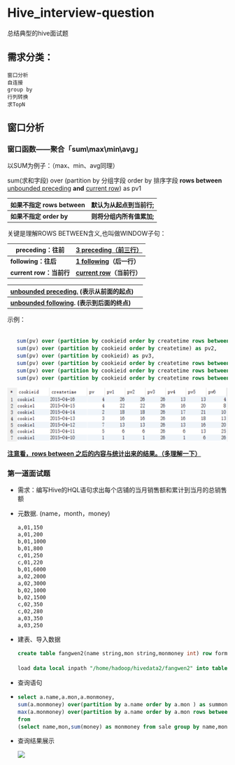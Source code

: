 # Hive_interview-question
总结典型的hive面试题
## 需求分类：
    窗口分析
    自连接
    group by
    行列转换
    求TopN



## 窗口分析

### 窗口函数——聚合「sum\max\min\avg」

以SUM为例子：（max、min、avg同理）

 sum(求和字段) over (partition by 分组字段 order by 排序字段 **rows between** <u>unbounded preceding</u> **and** <u>current row</u>) as pv1

| **如果不指定** **rows** **between** | **默认为从起点到当前行;**     |
| ----------------------------------- | ------------------------- |
| **如果不指定** **order**  **by**    | **则将分组内所有值累加;** |

关键是理解ROWS BETWEEN含义,也叫做WINDOW子句：

| preceding：往前         | <u>3 preceding（前三行）</u>     |
| ----------------------- | -------------------------------- |
| **following：往后**     | **<u>1 following</u>（后一行）** |
| **current row：当前行** | **<u>current row</u>（当前行）** |

| **<u>unbounded preceding.</u>           (表示从前面的起点)** |      |
| ------------------------------------------------------------ | ---- |
| **<u>unbounded following</u>.           (表示到后面的终点)** |      |

示例：

```sql

   sum(pv) over (partition by cookieid order by createtime rows between unbounded preceding and current row) as pv1, 
   sum(pv) over (partition by cookieid order by createtime) as pv2, 
   sum(pv) over (partition by cookieid) as pv3, 
   sum(pv) over (partition by cookieid order by createtime rows between 3 preceding and current row) as pv4, 
   sum(pv) over (partition by cookieid order by createtime rows between 3 preceding and 1 following) as pv5, 
   sum(pv) over (partition by cookieid order by createtime rows between current row and unbounded following) as pv6

```

![](png/sum.png)

<u>**注意看，rows between 之后的内容与统计出来的结果。（多理解一下）**</u>

### 第一道面试题

- 需求：编写Hive的HQL语句求出每个店铺的当月销售额和累计到当月的总销售额

- 元数据. (name，month，money)

  ```
  a,01,150
  a,01,200
  b,01,1000
  b,01,800
  c,01,250
  c,01,220
  b,01,6000
  a,02,2000
  a,02,3000
  b,02,1000
  b,02,1500
  c,02,350
  c,02,280
  a,03,350
  a,03,250
  ```

- 建表、导入数据

  ```sql
  create table fangwen2(name string,mon string,monmoney int) row format delimited fields terminated by ",";
  
  load data local inpath "/home/hadoop/hivedata2/fangwen2" into table fangwen2;
  ```

- 查询语句

- ```sql
  select a.name,a.mon,a.monmoney,
  sum(a.monmoney) over(partition by a.name order by a.mon ) as summoney,
  max(a.monmoney) over(partition by a.name order by a.mon rows between unbounded preceding and current row) as maxmoney
  from
  (select name,mon,sum(money) as monmoney from sale group by name,mon) a;
  
  ```

- 查询结果展示

  ![](png/sum1.png)

